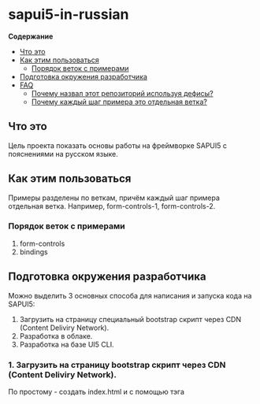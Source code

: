 # sapui5-in-russian

**Содержание**
- [Что это](#что-это)
- [Как этим пользоваться](#как-этим-пользоваться)
  * [Порядок веток с примерами](#порядок-веток-с-примерами)
- [Подготовка окружения разработчика](#подготовка-окружения-разработчика)
- [FAQ](#faq)
  * [Почему назвал этот репозиторий используя дефисы?](#почему-назвал-этот-репозиторий-используя-дефисы)
  * [Почему каждый шаг примера это отдельная ветка?](#почему-каждый-шаг-примера-это-отдельная-ветка)
## Что это
Цель проекта показать основы работы на фреймворке SAPUI5 с пояснениями на русском языке.

## Как этим пользоваться
Примеры разделены по веткам, причём каждый шаг примера отдельная ветка.
Например, form-controls-1, form-controls-2.

### Порядок веток с примерами
1. form-controls
2. bindings

## Подготовка окружения разработчика
Можно выделить 3 основных способа для написания и запуска кода на SAPUI5:
1. Загрузить на страницу специальный bootstrap скрипт через CDN (Content Deliviry Network).
1. Разработка в облаке.
1. Разработка на базе UI5 CLI.

### 1. Загрузить на страницу bootstrap скрипт через CDN (Content Deliviry Network).
По простому - создать index.html и с помощью тэга <script> добавить скрипт sap-ui-core.js.
 ```html
<!DOCTYPE html>
<html>
<head>
	<meta charset="utf-8">
	<title>Quickstart Tutorial</title>
	<script id="sap-ui-bootstrap"
		src="https://openui5.hana.ondemand.com/resources/sap-ui-core.js"
		data-sap-ui-theme="sap_belize"
		data-sap-ui-libs="sap.m"
		data-sap-ui-resourceroots='{"Quickstart": "./"}'
		data-sap-ui-onInit="module:Quickstart/index"
		data-sap-ui-compatVersion="edge"
		data-sap-ui-async="true">
	</script>
</head>
<body class="sapUiBody" id="content"></body>
</html>
 ```
Подробнее: https://sapui5.hana.ondemand.com/1.90.7/#/topic/851bde42e4e1410c96abbe402fa9128c
 
 Для разработки вариант не очень, но подойдёт когда нужно сделать маленький примерчик и выложить на codepen:
 https://codepen.io/vinipolicena/pen/JoegJQ
	
 В таких случаях описывают контролы с помощью JS, но бывает делают это в html: https://codepen.io/JEE42/pen/KaQege.

### 2. Разработка в облаке.
Для этого варианта используют SAP Business Application Studio (BAS) или его предшественика SAP Web IDE.

### 3. Разработка на базе UI5 CLI
Для начала запустим чужой проект, чтобы убедиться что всё работает. Заодно мы увидим пример приложения которые пишут на SAPUI5.

1. Установите ноду и UI5 CLI по инструкции:
https://sap.github.io/ui5-tooling/pages/GettingStarted/
2. Склонируйте и запустите сервер с проектом:
https://github.com/SAP/openui5-sample-app
3. После запуска откройте ссылку: http://localhost:8080/index.html, вы увидите такой непримечательный TODO list.
![image](https://user-images.githubusercontent.com/5730634/179907900-e8c6eb36-2429-4980-972a-2d3c42f8c4bd.png)


## FAQ
### Почему назвал этот репозиторий используя дефисы?
Такой пример предложил визард github.
### Почему каждый шаг примера это отдельная ветка?
Шаги развития примеров - не коммиты и не теги, чтобы можно было исправить рание шаги.
